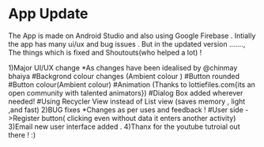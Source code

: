 # App Update
The App is made on Android Studio and also using Google Firebase .
Intially the app has many ui/ux and bug issues .
But in the updated version .......,
The things which is fixed and Shoutouts(who helped a lot) !



1)Major UI/UX change
  *As changes have been idealised by @chinmay bhaiya 
    #Backgrond colour changes (Ambient colour )
    #Button rounded
    #Button colour(Ambient colour)
    #Animation (Thanks to lottiefiles.com{its an open community with talented animators})
    #Dialog Box added wherever needed!
    #Using Recycler View instead of List view (saves memory , light ,and fast)
2)BUG fixes
     *Changes as per uses and feedback !
     #User side ->Register button( clicking even  without data it enters another activity)
3)Email new user interface added .
4)Thanx for the youtube tutroial out there ! :)
